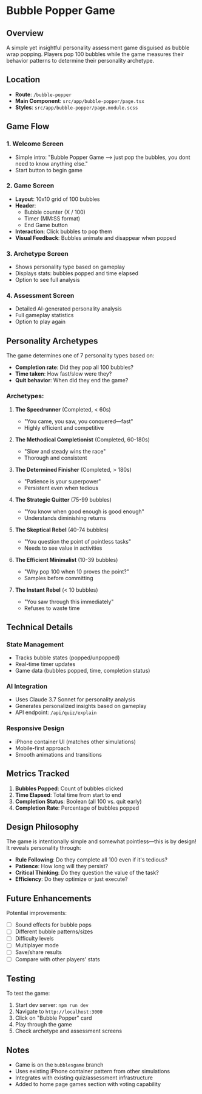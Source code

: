 # Bubble Popper Game

## Overview
A simple yet insightful personality assessment game disguised as bubble wrap popping. Players pop 100 bubbles while the game measures their behavior patterns to determine their personality archetype.

## Location
- **Route**: `/bubble-popper`
- **Main Component**: `src/app/bubble-popper/page.tsx`
- **Styles**: `src/app/bubble-popper/page.module.scss`

## Game Flow

### 1. Welcome Screen
- Simple intro: "Bubble Popper Game --> just pop the bubbles, you dont need to know anything else."
- Start button to begin game

### 2. Game Screen
- **Layout**: 10x10 grid of 100 bubbles
- **Header**: 
  - Bubble counter (X / 100)
  - Timer (MM:SS format)
  - End Game button
- **Interaction**: Click bubbles to pop them
- **Visual Feedback**: Bubbles animate and disappear when popped

### 3. Archetype Screen
- Shows personality type based on gameplay
- Displays stats: bubbles popped and time elapsed
- Option to see full analysis

### 4. Assessment Screen
- Detailed AI-generated personality analysis
- Full gameplay statistics
- Option to play again

## Personality Archetypes

The game determines one of 7 personality types based on:
- **Completion rate**: Did they pop all 100 bubbles?
- **Time taken**: How fast/slow were they?
- **Quit behavior**: When did they end the game?

### Archetypes:

1. **The Speedrunner** (Completed, < 60s)
   - "You came, you saw, you conquered—fast"
   - Highly efficient and competitive

2. **The Methodical Completionist** (Completed, 60-180s)
   - "Slow and steady wins the race"
   - Thorough and consistent

3. **The Determined Finisher** (Completed, > 180s)
   - "Patience is your superpower"
   - Persistent even when tedious

4. **The Strategic Quitter** (75-99 bubbles)
   - "You know when good enough is good enough"
   - Understands diminishing returns

5. **The Skeptical Rebel** (40-74 bubbles)
   - "You question the point of pointless tasks"
   - Needs to see value in activities

6. **The Efficient Minimalist** (10-39 bubbles)
   - "Why pop 100 when 10 proves the point?"
   - Samples before committing

7. **The Instant Rebel** (< 10 bubbles)
   - "You saw through this immediately"
   - Refuses to waste time

## Technical Details

### State Management
- Tracks bubble states (popped/unpopped)
- Real-time timer updates
- Game data (bubbles popped, time, completion status)

### AI Integration
- Uses Claude 3.7 Sonnet for personality analysis
- Generates personalized insights based on gameplay
- API endpoint: `/api/quiz/explain`

### Responsive Design
- iPhone container UI (matches other simulations)
- Mobile-first approach
- Smooth animations and transitions

## Metrics Tracked

1. **Bubbles Popped**: Count of bubbles clicked
2. **Time Elapsed**: Total time from start to end
3. **Completion Status**: Boolean (all 100 vs. quit early)
4. **Completion Rate**: Percentage of bubbles popped

## Design Philosophy

The game is intentionally simple and somewhat pointless—this is by design! It reveals personality through:
- **Rule Following**: Do they complete all 100 even if it's tedious?
- **Patience**: How long will they persist?
- **Critical Thinking**: Do they question the value of the task?
- **Efficiency**: Do they optimize or just execute?

## Future Enhancements

Potential improvements:
- [ ] Sound effects for bubble pops
- [ ] Different bubble patterns/sizes
- [ ] Difficulty levels
- [ ] Multiplayer mode
- [ ] Save/share results
- [ ] Compare with other players' stats

## Testing

To test the game:
1. Start dev server: `npm run dev`
2. Navigate to `http://localhost:3000`
3. Click on "Bubble Popper" card
4. Play through the game
5. Check archetype and assessment screens

## Notes

- Game is on the `bubblesgame` branch
- Uses existing iPhone container pattern from other simulations
- Integrates with existing quiz/assessment infrastructure
- Added to home page games section with voting capability

